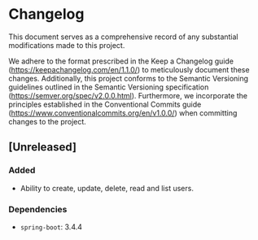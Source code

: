 # Changelog

This document serves as a comprehensive record of any substantial modifications
made to this project.

We adhere to the format prescribed in the Keep a Changelog
guide (https://keepachangelog.com/en/1.1.0/) to meticulously document these
changes. Additionally, this project conforms to the Semantic Versioning
guidelines outlined in the Semantic Versioning
specification (https://semver.org/spec/v2.0.0.html). Furthermore, we incorporate
the principles established in the Conventional Commits
guide (https://www.conventionalcommits.org/en/v1.0.0/) when committing changes
to the project.

## [Unreleased]

### Added

- Ability to create, update, delete, read and list users.

### Dependencies

- `spring-boot`: 3.4.4
